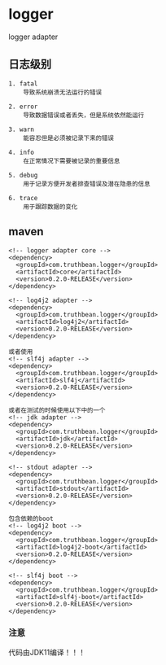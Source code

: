 # logger
logger adapter

## 日志级别
    1. fatal
        导致系统崩溃无法运行的错误
    
    2. error
        导致数据错误或者丢失，但是系统依然能运行
    
    3. warn
        能容忍但是必须被记录下来的错误
    
    4. info
        在正常情况下需要被记录的重要信息
    
    5. debug
        用于记录方便开发者排查错误及潜在隐患的信息
    
    6. trace
        用于跟踪数据的变化

## maven
    <!-- logger adapter core -->
    <dependency>
      <groupId>com.truthbean.logger</groupId>
      <artifactId>core</artifactId>
      <version>0.2.0-RELEASE</version>
    </dependency>

    <!-- log4j2 adapter -->
    <dependency>
      <groupId>com.truthbean.logger</groupId>
      <artifactId>log4j2</artifactId>
      <version>0.2.0-RELEASE</version>
    </dependency>

    或者使用
    <!-- slf4j adapter -->
    <dependency>
      <groupId>com.truthbean.logger</groupId>
      <artifactId>slf4j</artifactId>
      <version>0.2.0-RELEASE</version>
    </dependency>

    或者在测试的时候使用以下中的一个
    <!-- jdk adapter -->
    <dependency>
      <groupId>com.truthbean.logger</groupId>
      <artifactId>jdk</artifactId>
      <version>0.2.0-RELEASE</version>
    </dependency>

    <!-- stdout adapter -->
    <dependency>
      <groupId>com.truthbean.logger</groupId>
      <artifactId>stdout</artifactId>
      <version>0.2.0-RELEASE</version>
    </dependency>

    包含依赖的boot
    <!-- log4j2 boot -->
    <dependency>
      <groupId>com.truthbean.logger</groupId>
      <artifactId>log4j2-boot</artifactId>
      <version>0.2.0-RELEASE</version>
    </dependency>
    
    <!-- slf4j boot -->
    <dependency>
      <groupId>com.truthbean.logger</groupId>
      <artifactId>slf4j-boot</artifactId>
      <version>0.2.0-RELEASE</version>
    </dependency>

### 注意
代码由JDK11编译！！！